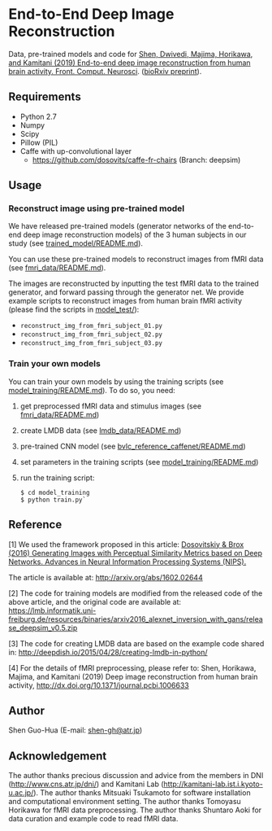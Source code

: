 # End-to-End Deep Image Reconstruction

Data, pre-trained models and code for [Shen, Dwivedi, Majima, Horikawa, and Kamitani (2019) End-to-end deep image reconstruction from human brain activity. Front. Comput. Neurosci](https://www.frontiersin.org/articles/10.3389/fncom.2019.00021/full). ([bioRxiv preprint](https://www.biorxiv.org/content/10.1101/272518v1)).

## Requirements

- Python 2.7
- Numpy 
- Scipy
- Pillow (PIL)
- Caffe with up-convolutional layer
    - https://github.com/dosovits/caffe-fr-chairs (Branch: deepsim)

## Usage

### Reconstruct image using pre-trained model

We have released pre-trained models (generator networks of the end-to-end deep image reconstruction models) of the 3 human subjects in our study (see [trained_model/README.md](trained_model/README.md)).

You can use these pre-trained models to reconstruct images from fMRI data (see [fmri_data/README.md](fmri_data/README.md)).

The images are reconstructed by inputting the test fMRI data to the trained generator, and forward passing through the generator net.
We provide example scripts to reconstruct images from human brain fMRI activity (please find the scripts in [model_test/](model_test/)):

- `reconstruct_img_from_fmri_subject_01.py`
- `reconstruct_img_from_fmri_subject_02.py`
- `reconstruct_img_from_fmri_subject_03.py`

### Train your own models

You can train your own models by using the training scripts (see [model_training/README.md](model_training/README.md)).
To do so, you need:

1. get preprocessed fMRI data and stimulus images (see [fmri_data/README.md](fmri_data/README.md))
2. create LMDB data (see [lmdb_data/README.md](lmdb_data/README.md)) 
3. pre-trained CNN model (see [bvlc_reference_caffenet/README.md](bvlc_reference_caffenet/README.md))
4. set parameters in the training scripts (see [model_training/README.md](model_training/README.md)) 
5. run the training script:

       $ cd model_training
       $ python train.py`

## Reference

[1] We used the framework proposed in this article: [Dosovitskiy & Brox (2016) Generating Images with Perceptual Similarity Metrics based on Deep Networks. Advances in Neural Information Processing Systems (NIPS).](http://lmb.informatik.uni-freiburg.de//Publications/2016/DB16c)

The article is available at: http://arxiv.org/abs/1602.02644

[2] The code for training models are modified from the released code of the above article, and the original code are available at: https://lmb.informatik.uni-freiburg.de/resources/binaries/arxiv2016_alexnet_inversion_with_gans/release_deepsim_v0.5.zip

[3] The code for creating LMDB data are based on the example code shared in: http://deepdish.io/2015/04/28/creating-lmdb-in-python/

[4] For the details of fMRI preprocessing, please refer to: Shen, Horikawa, Majima, and Kamitani (2019) Deep image reconstruction from human brain activity, http://dx.doi.org/10.1371/journal.pcbi.1006633

## Author

Shen Guo-Hua (E-mail: shen-gh@atr.jp)

## Acknowledgement

The author thanks precious discussion and advice from the members in DNI (http://www.cns.atr.jp/dni/) and Kamitani Lab (http://kamitani-lab.ist.i.kyoto-u.ac.jp/).
The author thanks Mitsuaki Tsukamoto for software installation and computational environment setting.
The author thanks Tomoyasu Horikawa for fMRI data preprocessing.
The author thanks Shuntaro Aoki for data curation and example code to read fMRI data.
